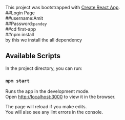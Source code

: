 This project was bootstrapped with [Create React App](https://github.com/facebook/create-react-app).<br>
##Login Page<br>
##username:Amit<br>
##Password:`pandey`<br>
##cd first-app<br>
##npm install<br>
by this we install the all dependency<br>
## Available Scripts

In the project directory, you can run:

### `npm start`

Runs the app in the development mode.<br>
Open [http://localhost:3000](http://localhost:3000) to view it in the browser.

The page will reload if you make edits.<br>
You will also see any lint errors in the console.

